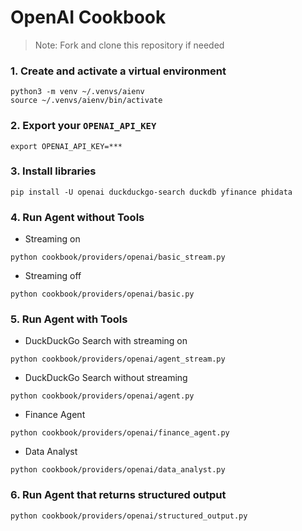 # OpenAI Cookbook

> Note: Fork and clone this repository if needed

### 1. Create and activate a virtual environment

```shell
python3 -m venv ~/.venvs/aienv
source ~/.venvs/aienv/bin/activate
```

### 2. Export your `OPENAI_API_KEY`

```shell
export OPENAI_API_KEY=***
```

### 3. Install libraries

```shell
pip install -U openai duckduckgo-search duckdb yfinance phidata
```

### 4. Run Agent without Tools

- Streaming on

```shell
python cookbook/providers/openai/basic_stream.py
```

- Streaming off

```shell
python cookbook/providers/openai/basic.py
```

### 5. Run Agent with Tools

- DuckDuckGo Search with streaming on

```shell
python cookbook/providers/openai/agent_stream.py
```

- DuckDuckGo Search without streaming

```shell
python cookbook/providers/openai/agent.py
```

- Finance Agent

```shell
python cookbook/providers/openai/finance_agent.py
```

- Data Analyst

```shell
python cookbook/providers/openai/data_analyst.py
```

### 6. Run Agent that returns structured output

```shell
python cookbook/providers/openai/structured_output.py
```


